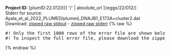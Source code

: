 **Project ID:** [plumID:22.012]({{ '/' | absolute_url }}eggs/22/012/)  
Stderr for source:  Ayala_et_al_2022_PLUMED/plumed_DNAJB1_E173A+cluster2.dat   
Download: [zipped raw stdout](plumed_DNAJB1_E173A+cluster2.dat.plumed_master.stdout.txt.zip) - [zipped raw stderr](plumed_DNAJB1_E173A+cluster2.dat.plumed_master.stderr.txt.zip) 
{% raw %}
<pre>
#! Only the first 1000 rows of the error file are shown below
#! To inspect the full error file, please download the zipped raw stderr file above
</pre>
{% endraw %}
